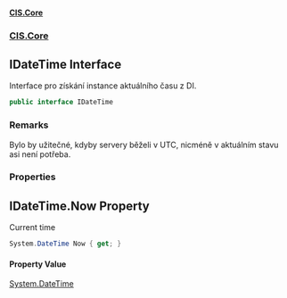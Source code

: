 #### [CIS.Core](index.md 'index')
### [CIS.Core](CIS.Core.md 'CIS.Core')

## IDateTime Interface

Interface pro získání instance aktuálního času z DI.

```csharp
public interface IDateTime
```

### Remarks
Bylo by užitečné, kdyby servery běželi v UTC, nicméně v aktuálním stavu asi není potřeba.
### Properties

<a name='CIS.Core.IDateTime.Now'></a>

## IDateTime.Now Property

Current time

```csharp
System.DateTime Now { get; }
```

#### Property Value
[System.DateTime](https://docs.microsoft.com/en-us/dotnet/api/System.DateTime 'System.DateTime')